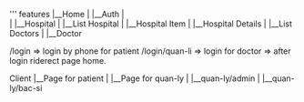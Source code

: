 '''
features
|__Home
|
|__Auth
|  
|
|__Hospital
|  |__List Hospital
|      |__Hospital Item
|  |__Hospital Details
|     |__List Doctors
|
|__Doctor


<!-- Auth -->
/login => login by phone for patient
/login/quan-li => login for doctor => after login riderect page home.



Client
|__Page for patient
|
|__Page for quan-ly
   |
   |__quan-ly/admin
   |
   |__quan-ly/bac-si